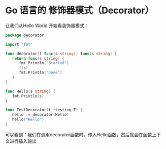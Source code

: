 # Go 语言的 修饰器模式（Decorator）

让我们从Hello World 开始看装饰器模式：

```go
package decorator

import "fmt"

func decorator(f func(s string)) func(s string) {
   return func(s string) {
      fmt.Println("Started")
      f(s)
      fmt.Println("Done")
   }
}

func Hello(s string) {
   fmt.Println(s)
}
```

```go
func TestDecorator(t *testing.T) {
   hello := decorator(Hello)
   hello("Hello")
}
```

可以看到：我们在调用decorator函数时，传入Hello函数，然后就会在函数上下文进行插入输出